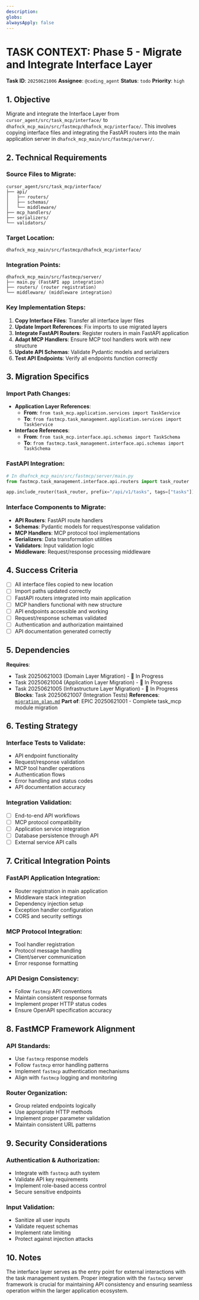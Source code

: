 ```yaml
---
description:
globs:
alwaysApply: false
---
```

# TASK CONTEXT: Phase 5 - Migrate and Integrate Interface Layer

**Task ID**: `20250621006`
**Assignee**: `@coding_agent`
**Status**: `todo`
**Priority**: `high`

## 1. Objective

Migrate and integrate the Interface Layer from `cursor_agent/src/task_mcp/interface/` to `dhafnck_mcp_main/src/fastmcp/dhafnck_mcp/interface/`. This involves copying interface files and integrating the FastAPI routers into the main application server in `dhafnck_mcp_main/src/fastmcp/server/`.

## 2. Technical Requirements

### Source Files to Migrate:
```
cursor_agent/src/task_mcp/interface/
├── api/
│   ├── routers/
│   ├── schemas/
│   └── middleware/
├── mcp_handlers/
├── serializers/
└── validators/
```

### Target Location:
```
dhafnck_mcp_main/src/fastmcp/dhafnck_mcp/interface/
```

### Integration Points:
```
dhafnck_mcp_main/src/fastmcp/server/
├── main.py (FastAPI app integration)
├── routers/ (router registration)
└── middleware/ (middleware integration)
```

### Key Implementation Steps:
1. **Copy Interface Files**: Transfer all interface layer files
2. **Update Import References**: Fix imports to use migrated layers
3. **Integrate FastAPI Routers**: Register routers in main FastAPI application
4. **Adapt MCP Handlers**: Ensure MCP tool handlers work with new structure
5. **Update API Schemas**: Validate Pydantic models and serializers
6. **Test API Endpoints**: Verify all endpoints function correctly

## 3. Migration Specifics

### Import Path Changes:
- **Application Layer References**: 
  - **From**: `from task_mcp.application.services import TaskService`
  - **To**: `from fastmcp.task_management.application.services import TaskService`
- **Interface References**:
  - **From**: `from task_mcp.interface.api.schemas import TaskSchema`
  - **To**: `from fastmcp.task_management.interface.api.schemas import TaskSchema`

### FastAPI Integration:
```python
# In dhafnck_mcp_main/src/fastmcp/server/main.py
from fastmcp.task_management.interface.api.routers import task_router

app.include_router(task_router, prefix="/api/v1/tasks", tags=["tasks"])
```

### Interface Components to Migrate:
- **API Routers**: FastAPI route handlers
- **Schemas**: Pydantic models for request/response validation
- **MCP Handlers**: MCP protocol tool implementations
- **Serializers**: Data transformation utilities
- **Validators**: Input validation logic
- **Middleware**: Request/response processing middleware

## 4. Success Criteria

- [ ] All interface files copied to new location
- [ ] Import paths updated correctly
- [ ] FastAPI routers integrated into main application
- [ ] MCP handlers functional with new structure
- [ ] API endpoints accessible and working
- [ ] Request/response schemas validated
- [ ] Authentication and authorization maintained
- [ ] API documentation generated correctly

## 5. Dependencies

**Requires**: 
- Task 20250621003 (Domain Layer Migration) - 🔄 In Progress
- Task 20250621004 (Application Layer Migration) - 🔄 In Progress  
- Task 20250621005 (Infrastructure Layer Migration) - 🔄 In Progress
**Blocks**: Task 20250621007 (Integration Tests)
**References**: [`migration_plan.md`](mdc:../../migration_plan.md)
**Part of**: EPIC 20250621001 - Complete task_mcp module migration

## 6. Testing Strategy

### Interface Tests to Validate:
- API endpoint functionality
- Request/response validation
- MCP tool handler operations
- Authentication flows
- Error handling and status codes
- API documentation accuracy

### Integration Validation:
- [ ] End-to-end API workflows
- [ ] MCP protocol compatibility
- [ ] Application service integration
- [ ] Database persistence through API
- [ ] External service API calls

## 7. Critical Integration Points

### FastAPI Application Integration:
- Router registration in main application
- Middleware stack integration
- Dependency injection setup
- Exception handler configuration
- CORS and security settings

### MCP Protocol Integration:
- Tool handler registration
- Protocol message handling
- Client/server communication
- Error response formatting

### API Design Consistency:
- Follow `fastmcp` API conventions
- Maintain consistent response formats
- Implement proper HTTP status codes
- Ensure OpenAPI specification accuracy

## 8. FastMCP Framework Alignment

### API Standards:
- Use `fastmcp` response models
- Follow `fastmcp` error handling patterns
- Implement `fastmcp` authentication mechanisms
- Align with `fastmcp` logging and monitoring

### Router Organization:
- Group related endpoints logically
- Use appropriate HTTP methods
- Implement proper parameter validation
- Maintain consistent URL patterns

## 9. Security Considerations

### Authentication & Authorization:
- Integrate with `fastmcp` auth system
- Validate API key requirements
- Implement role-based access control
- Secure sensitive endpoints

### Input Validation:
- Sanitize all user inputs
- Validate request schemas
- Implement rate limiting
- Protect against injection attacks

## 10. Notes

The interface layer serves as the entry point for external interactions with the task management system. Proper integration with the `fastmcp` server framework is crucial for maintaining API consistency and ensuring seamless operation within the larger application ecosystem.
